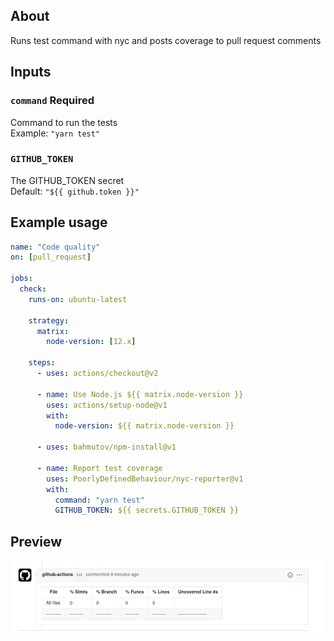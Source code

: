 ## About

Runs test command with nyc and posts coverage to pull request comments

## Inputs

### `command` **Required**

Command to run the tests </br>
Example: `"yarn test"`

### `GITHUB_TOKEN`

The GITHUB_TOKEN secret </br>
Default: `"${{ github.token }}"`

## Example usage

```yaml
name: "Code quality"
on: [pull_request]

jobs:
  check:
    runs-on: ubuntu-latest

    strategy:
      matrix:
        node-version: [12.x]

    steps:
      - uses: actions/checkout@v2

      - name: Use Node.js ${{ matrix.node-version }}
        uses: actions/setup-node@v1
        with:
          node-version: ${{ matrix.node-version }}

      - uses: bahmutov/npm-install@v1

      - name: Report test coverage
        uses: PoorlyDefinedBehaviour/nyc-reporter@v1
        with:
          command: "yarn test"
          GITHUB_TOKEN: ${{ secrets.GITHUB_TOKEN }}
```

## Preview

![Preview](./assets/nyc_reporter_preview.png)
